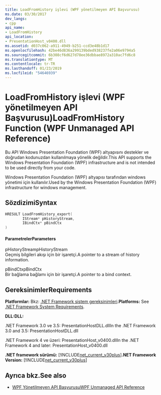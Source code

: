 ```yaml
---
title: LoadFromHistory işlevi (WPF yönetilmeyen API Başvurusu)
ms.date: 03/30/2017
dev_langs:
- cpp
api_name:
- LoadFromHistory
api_location:
- PresentationHost_v0400.dll
ms.assetid: d037c062-a911-4949-b251-ccd3e48b1d17
ms.openlocfilehash: 42be46d836a299139bded938237fe2a06e9794a5
ms.sourcegitcommit: 6b308cf6d627d78ee36dbbae8972a310ac7fd6c8
ms.translationtype: MT
ms.contentlocale: tr-TR
ms.lasthandoff: 01/23/2019
ms.locfileid: "54646939"
---
```

# <a name="loadfromhistory-function-wpf-unmanaged-api-reference"></a><span data-ttu-id="827f1-102">LoadFromHistory işlevi (WPF yönetilmeyen API Başvurusu)</span><span class="sxs-lookup"><span data-stu-id="827f1-102">LoadFromHistory Function (WPF Unmanaged API Reference)</span></span>
<span data-ttu-id="827f1-103">Bu API Windows Presentation Foundation (WPF) altyapısını destekler ve doğrudan kodunuzdan kullanılmaya yönelik değildir.</span><span class="sxs-lookup"><span data-stu-id="827f1-103">This API supports the Windows Presentation Foundation (WPF) infrastructure and is not intended to be used directly from your code.</span></span>  
  
 <span data-ttu-id="827f1-104">Windows Presentation Foundation (WPF) altyapısı tarafından windows yönetimi için kullanılır.</span><span class="sxs-lookup"><span data-stu-id="827f1-104">Used by the Windows Presentation Foundation (WPF) infrastructure for windows management.</span></span>  
  
## <a name="syntax"></a><span data-ttu-id="827f1-105">Sözdizimi</span><span class="sxs-lookup"><span data-stu-id="827f1-105">Syntax</span></span>  
  
```cpp  
HRESULT LoadFromHistory_export(  
        IStream* pHistoryStream,   
        IBindCtx* pBindCtx  
)  
```  
  
#### <a name="parameters"></a><span data-ttu-id="827f1-106">Parametreler</span><span class="sxs-lookup"><span data-stu-id="827f1-106">Parameters</span></span>  
 <span data-ttu-id="827f1-107">pHistoryStream</span><span class="sxs-lookup"><span data-stu-id="827f1-107">pHistoryStream</span></span>  
 <span data-ttu-id="827f1-108">Geçmiş bilgileri akışı için bir işaretçi.</span><span class="sxs-lookup"><span data-stu-id="827f1-108">A pointer to a stream of history information.</span></span>  
  
 <span data-ttu-id="827f1-109">pBindCtx</span><span class="sxs-lookup"><span data-stu-id="827f1-109">pBindCtx</span></span>  
 <span data-ttu-id="827f1-110">Bir bağlama bağlamı için bir işaretçi.</span><span class="sxs-lookup"><span data-stu-id="827f1-110">A pointer to a bind context.</span></span>  
  
## <a name="requirements"></a><span data-ttu-id="827f1-111">Gereksinimler</span><span class="sxs-lookup"><span data-stu-id="827f1-111">Requirements</span></span>  
 <span data-ttu-id="827f1-112">**Platformlar:** Bkz: [.NET Framework sistem gereksinimleri](../../../../docs/framework/get-started/system-requirements.md).</span><span class="sxs-lookup"><span data-stu-id="827f1-112">**Platforms:** See [.NET Framework System Requirements](../../../../docs/framework/get-started/system-requirements.md).</span></span>  
  
 <span data-ttu-id="827f1-113">**DLL:**</span><span class="sxs-lookup"><span data-stu-id="827f1-113">**DLL:**</span></span>  
  
 <span data-ttu-id="827f1-114">.NET Framework 3.0 ve 3.5: PresentationHostDLL.dll</span><span class="sxs-lookup"><span data-stu-id="827f1-114">In the .NET Framework 3.0 and 3.5: PresentationHostDLL.dll</span></span>  
  
 <span data-ttu-id="827f1-115">.NET Framework 4 ve üzeri: PresentationHost_v0400.dll</span><span class="sxs-lookup"><span data-stu-id="827f1-115">In the .NET Framework 4 and later: PresentationHost_v0400.dll</span></span>  
  
 <span data-ttu-id="827f1-116">**.NET framework sürümü:** [!INCLUDE[net_current_v30plus](../../../../includes/net-current-v30plus-md.md)]</span><span class="sxs-lookup"><span data-stu-id="827f1-116">**.NET Framework Version:** [!INCLUDE[net_current_v30plus](../../../../includes/net-current-v30plus-md.md)]</span></span>  
  
## <a name="see-also"></a><span data-ttu-id="827f1-117">Ayrıca bkz.</span><span class="sxs-lookup"><span data-stu-id="827f1-117">See also</span></span>
- [<span data-ttu-id="827f1-118">WPF Yönetilmeyen API Başvurusu</span><span class="sxs-lookup"><span data-stu-id="827f1-118">WPF Unmanaged API Reference</span></span>](../../../../docs/framework/wpf/advanced/wpf-unmanaged-api-reference.md)
